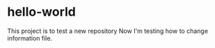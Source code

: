 # hello-world
This project is to test a new repository
Now I'm testing how to change information file.
